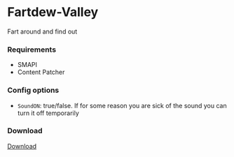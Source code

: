 # Fartdew-Valley
Fart around and find out

### Requirements
* SMAPI
* Content Patcher

### Config options
- ``SoundON``: true/false. If for some reason you are sick of the sound you can turn it off temporarily

### Download

[Download](https://github.com/animatedrice/Fartdew-Valley/releases) 
